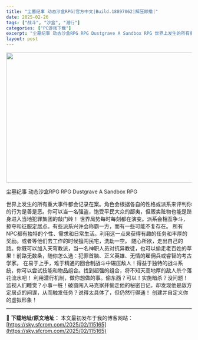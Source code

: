 ```yaml
---
title: "尘墓纪事 动态沙盒RPG|官方中文|Build.18897062|解压即撸|"
date: 2025-02-26
tags: ["战斗", "沙盒", "潜行"]
categories: ["PC游戏下载"]
excerpt: "尘墓纪事 动态沙盒RPG RPG Dustgrave A Sandbox RPG 世界上发生的所有重大事件都会记录在案。角色会根据各自的性格或派系来评判你的行为是善是恶。你可以当一名强盗，饱受平民大众的鄙夷，但贩卖赃物也能是跻身进入当地犯罪集团的敲门砖！ 世界局势每时每刻都在演变。派系会相互争斗，掠&hellip;"
layout: post
---
```


<img class="aligncenter size-full wp-image-115175" src="https://sky.sfcrom.com/wp-content/uploads/2025/02/2025022607345929.webp" alt="" width="616" height="353" />

尘墓纪事 动态沙盒RPG RPG Dustgrave A Sandbox RPG

世界上发生的所有重大事件都会记录在案。角色会根据各自的性格或派系来评判你的行为是善是恶。你可以当一名强盗，饱受平民大众的鄙夷，但贩卖赃物也能是跻身进入当地犯罪集团的敲门砖！
世界局势每时每刻都在演变。派系会相互争斗，掠夺和征服定居点。有些派系兴许会称霸一方，而有一些可能不复存在。
所有NPC都有独特的个性、需求和日常生活。利用这一点来获得有趣的任务和丰厚的奖励。或者等他们去工作的时候擅闯民宅，洗劫一空。
随心所欲，走出自己的路。你既可以加入天穹教派，当一名神职人员对抗异教徒，也可以偷走老百姓的苹果！前路无数条，随你怎么选：犯罪首脑、正义英雄、无情的雇佣兵或睿智的考古学家。
在易于上手，难于精通的回合制战斗中碾压敌人！得益于独特的战斗系统，你可以尝试技能和物品组合。找到超强的组合，将不知天高地厚的敌人杀个落花流水吧！
利用潜行机制，做你想做的事。偷东西？可以！实施暗杀？没问题！监视人们睡觉？小事一桩！破窗闯入马克家并偷走他的秘密日记，却发现他是敌方定居点的间谍，从而触发任务？说得太具体了，但仍然行得通！
创建并自定义你的虚拟形象！

---
📖 **下载地址/原文地址：** 本文最初发布于我的博客网站：[https://sky.sfcrom.com/2025/02/115165](https://sky.sfcrom.com/2025/02/115165)
